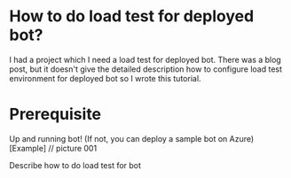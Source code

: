 # How to do load test for deployed bot?
I had a project which I need a load test for deployed bot.
There was a blog post, but it doesn't give the detailed description how to configure load test environment for deployed bot so I wrote this tutorial.

# Prerequisite
Up and running bot! (If not, you can deploy a sample bot on Azure)
[Example]
// picture 001 

Describe how to do load test for bot
